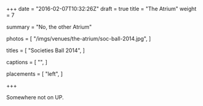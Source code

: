 +++
date = "2016-02-07T10:32:26Z"
draft = true
title = "The Atrium"
weight = 7

summary = "No, the other Atrium"

photos = [
  "/imgs/venues/the-atrium/soc-ball-2014.jpg",
]

titles = [
  "Societies Ball 2014",
]

captions = [
  "",
]

placements = [
  "left",
]

+++

Somewhere not on UP.
